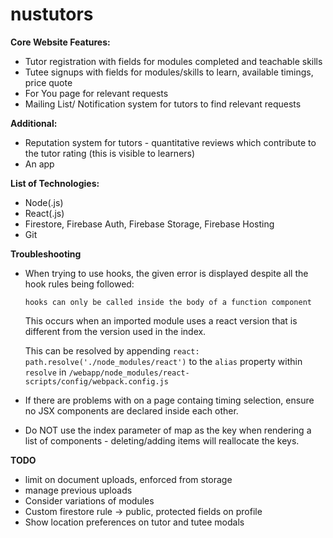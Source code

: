 # nustutors

**Core Website Features:**

- Tutor registration with fields for modules completed and teachable skills
- Tutee signups with fields for modules/skills to learn, available timings, price quote
- For You page for relevant requests
- Mailing List/ Notification system for tutors to find relevant requests

**Additional:**

- Reputation system for tutors - quantitative reviews which contribute to the tutor rating (this is visible to learners)
- An app

**List of Technologies:**

- Node(.js)
- React(.js)
- Firestore, Firebase Auth, Firebase Storage, Firebase Hosting
- Git

**Troubleshooting**

- When trying to use hooks, the given error is displayed despite all the hook rules being followed:

  ```
  hooks can only be called inside the body of a function component
  ```

  This occurs when an imported module uses a react version that is different from the version used in the index.

  This can be resolved by appending `react: path.resolve('./node_modules/react')` to the `alias` property within `resolve` in `/webapp/node_modules/react-scripts/config/webpack.config.js`

- If there are problems with on a page containg timing selection, ensure no JSX components are declared inside each other.

- Do NOT use the index parameter of map as the key when rendering a list of components - deleting/adding items will reallocate the keys.

**TODO**

- limit on document uploads, enforced from storage
- manage previous uploads
- Consider variations of modules
- Custom firestore rule -> public, protected fields on profile
- Show location preferences on tutor and tutee modals
